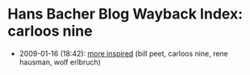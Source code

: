 # Hans Bacher Blog Wayback Index: carloos nine

* 2009-01-16 (18:42): [more inspired](https://web.archive.org/web/https://one1more2time3.wordpress.com/2009/01/16/more-inspired/) (bill peet, carloos nine, rene hausman, wolf erlbruch)